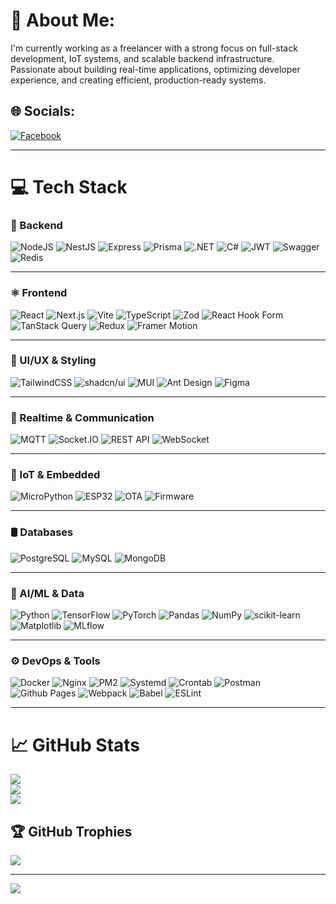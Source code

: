 # 💫 About Me:
I'm currently working as a freelancer with a strong focus on full-stack development, IoT systems, and scalable backend infrastructure.  
Passionate about building real-time applications, optimizing developer experience, and creating efficient, production-ready systems.

## 🌐 Socials:
[![Facebook](https://img.shields.io/badge/Facebook-%231877F2.svg?logo=Facebook&logoColor=white)](https://facebook.com/profile.php?id=100046298604160)

---

# 💻 Tech Stack

### 🧠 Backend
![NodeJS](https://img.shields.io/badge/Node.js-339933?style=for-the-badge&logo=node.js&logoColor=white)
![NestJS](https://img.shields.io/badge/NestJS-E0234E?style=for-the-badge&logo=nestjs&logoColor=white)
![Express](https://img.shields.io/badge/Express.js-000000?style=for-the-badge&logo=express&logoColor=white)
![Prisma](https://img.shields.io/badge/Prisma-2D3748?style=for-the-badge&logo=prisma&logoColor=white)
![.NET](https://img.shields.io/badge/.NET-5C2D91?style=for-the-badge&logo=dotnet&logoColor=white)
![C#](https://img.shields.io/badge/C%23-239120?style=for-the-badge&logo=csharp&logoColor=white)
![JWT](https://img.shields.io/badge/JWT-black?style=for-the-badge&logo=JSON%20web%20tokens)
![Swagger](https://img.shields.io/badge/Swagger-85EA2D?style=for-the-badge&logo=swagger&logoColor=black)
![Redis](https://img.shields.io/badge/Redis-DC382D?style=for-the-badge&logo=redis&logoColor=white)

---

### ⚛️ Frontend
![React](https://img.shields.io/badge/React-20232A?style=for-the-badge&logo=react&logoColor=61DAFB)
![Next.js](https://img.shields.io/badge/Next-black?style=for-the-badge&logo=next.js&logoColor=white)
![Vite](https://img.shields.io/badge/Vite-646CFF?style=for-the-badge&logo=vite&logoColor=white)
![TypeScript](https://img.shields.io/badge/TypeScript-007ACC?style=for-the-badge&logo=typescript&logoColor=white)
![Zod](https://img.shields.io/badge/Zod-3B82F6?style=for-the-badge)
![React Hook Form](https://img.shields.io/badge/React_Hook_Form-EC5990?style=for-the-badge&logo=reacthookform&logoColor=white)
![TanStack Query](https://img.shields.io/badge/TanStack_Query-FF4154?style=for-the-badge)
![Redux](https://img.shields.io/badge/Redux-593d88?style=for-the-badge&logo=redux&logoColor=white)
![Framer Motion](https://img.shields.io/badge/Framer_Motion-0055FF?style=for-the-badge&logo=framer)

---

### 🎨 UI/UX & Styling
![TailwindCSS](https://img.shields.io/badge/TailwindCSS-38B2AC?style=for-the-badge&logo=tailwind-css&logoColor=white)
![shadcn/ui](https://img.shields.io/badge/shadcn/ui-111827?style=for-the-badge)
![MUI](https://img.shields.io/badge/MUI-007FFF?style=for-the-badge&logo=mui&logoColor=white)
![Ant Design](https://img.shields.io/badge/AntDesign-0170FE?style=for-the-badge&logo=ant-design&logoColor=white)
![Figma](https://img.shields.io/badge/Figma-F24E1E?style=for-the-badge&logo=figma&logoColor=white)

---

### 🔌 Realtime & Communication
![MQTT](https://img.shields.io/badge/MQTT-FF9800?style=for-the-badge&logo=eclipsemosquitto&logoColor=white)
![Socket.IO](https://img.shields.io/badge/Socket.IO-010101?style=for-the-badge&logo=socket.io&logoColor=white)
![REST API](https://img.shields.io/badge/REST--API-005571?style=for-the-badge)
![WebSocket](https://img.shields.io/badge/WebSocket-ef4444?style=for-the-badge)

---

### 📡 IoT & Embedded
![MicroPython](https://img.shields.io/badge/MicroPython-2C3E50?style=for-the-badge)
![ESP32](https://img.shields.io/badge/ESP32-0070C0?style=for-the-badge&logo=espressif&logoColor=white)
![OTA](https://img.shields.io/badge/OTA-Update-blue?style=for-the-badge)
![Firmware](https://img.shields.io/badge/Firmware-MQTT-green?style=for-the-badge)

---

### 🛢️ Databases
![PostgreSQL](https://img.shields.io/badge/PostgreSQL-316192?style=for-the-badge&logo=postgresql&logoColor=white)
![MySQL](https://img.shields.io/badge/MySQL-00000F?style=for-the-badge&logo=mysql&logoColor=white)
![MongoDB](https://img.shields.io/badge/MongoDB-4EA94B?style=for-the-badge&logo=mongodb&logoColor=white)

---

### 🧠 AI/ML & Data
![Python](https://img.shields.io/badge/Python-3776AB?style=for-the-badge&logo=python&logoColor=white)
![TensorFlow](https://img.shields.io/badge/TensorFlow-FF6F00?style=for-the-badge&logo=TensorFlow&logoColor=white)
![PyTorch](https://img.shields.io/badge/PyTorch-EE4C2C?style=for-the-badge&logo=PyTorch&logoColor=white)
![Pandas](https://img.shields.io/badge/Pandas-150458?style=for-the-badge&logo=pandas&logoColor=white)
![NumPy](https://img.shields.io/badge/NumPy-013243?style=for-the-badge&logo=numpy&logoColor=white)
![scikit-learn](https://img.shields.io/badge/Scikit--Learn-F7931E?style=for-the-badge&logo=scikit-learn&logoColor=white)
![Matplotlib](https://img.shields.io/badge/Matplotlib-ffffff?style=for-the-badge&logo=Matplotlib&logoColor=black)
![MLflow](https://img.shields.io/badge/MLflow-d9ead3?style=for-the-badge)

---

### ⚙️ DevOps & Tools
![Docker](https://img.shields.io/badge/Docker-2496ED?style=for-the-badge&logo=docker&logoColor=white)
![Nginx](https://img.shields.io/badge/Nginx-009639?style=for-the-badge&logo=nginx&logoColor=white)
![PM2](https://img.shields.io/badge/PM2-2B037A?style=for-the-badge&logo=npm&logoColor=white)
![Systemd](https://img.shields.io/badge/Systemd-000000?style=for-the-badge)
![Crontab](https://img.shields.io/badge/Cron-Scheduler-gray?style=for-the-badge)
![Postman](https://img.shields.io/badge/Postman-FF6C37?style=for-the-badge&logo=postman&logoColor=white)
![Github Pages](https://img.shields.io/badge/GitHub%20Pages-121013?style=for-the-badge&logo=github&logoColor=white)
![Webpack](https://img.shields.io/badge/Webpack-8DD6F9?style=for-the-badge&logo=webpack&logoColor=black)
![Babel](https://img.shields.io/badge/Babel-F9DC3E?style=for-the-badge&logo=babel&logoColor=black)
![ESLint](https://img.shields.io/badge/ESLint-4B3263?style=for-the-badge&logo=eslint&logoColor=white)

---

# 📈 GitHub Stats
![](https://github-readme-stats.vercel.app/api?username=HoaTran1002&theme=blue-green&hide_border=false&include_all_commits=true&count_private=true)<br/>
![](https://github-readme-streak-stats.herokuapp.com/?user=HoaTran1002&theme=blue-green&hide_border=false)<br/>
![](https://github-readme-stats.vercel.app/api/top-langs/?username=HoaTran1002&theme=blue-green&hide_border=false&layout=compact)

## 🏆 GitHub Trophies
![](https://github-profile-trophy.vercel.app/?username=HoaTran1002&theme=tokyonight&no-frame=true&no-bg=true&margin-w=4)

---
[![](https://visitcount.itsvg.in/api?id=HoaTran1002&icon=6&color=1)](https://visitcount.itsvg.in)

<!-- Proudly created with GPRM ( https://gprm.itsvg.in ) -->
